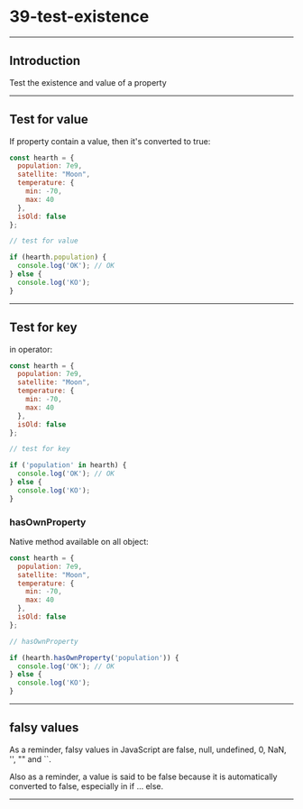 # 39-test-existence

***

## Introduction

Test the existence and value of a property

***

## Test for value

If property contain a value, then it's converted to true:

```js
const hearth = {
  population: 7e9,
  satellite: "Moon",
  temperature: {
    min: -70,
    max: 40
  },
  isOld: false
};

// test for value

if (hearth.population) {
  console.log('OK'); // OK
} else {
  console.log('KO');
}
```

***

## Test for key

in operator:

```js
const hearth = {
  population: 7e9,
  satellite: "Moon",
  temperature: {
    min: -70,
    max: 40
  },
  isOld: false
};

// test for key

if ('population' in hearth) {
  console.log('OK'); // OK
} else {
  console.log('KO');
}
```

### hasOwnProperty

Native method available on all object:

```js
const hearth = {
  population: 7e9,
  satellite: "Moon",
  temperature: {
    min: -70,
    max: 40
  },
  isOld: false
};

// hasOwnProperty

if (hearth.hasOwnProperty('population')) {
  console.log('OK'); // OK
} else {
  console.log('KO');
}
```

***

## falsy values

As a reminder, falsy values in JavaScript are false, null, undefined, 0, NaN, '', "" and ``.

Also as a reminder, a value is said to be false because it is automatically converted to false, especially in if … else.

***
